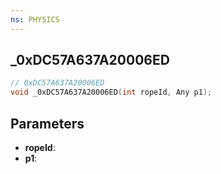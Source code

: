 ```yaml
---
ns: PHYSICS
---
```

## _0xDC57A637A20006ED

```c
// 0xDC57A637A20006ED
void _0xDC57A637A20006ED(int ropeId, Any p1);
```

## Parameters
* **ropeId**:
* **p1**:
